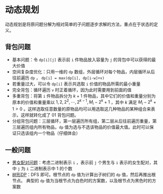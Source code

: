 # 动态规划

动态规划是将原问题分解为相对简单的子问题逐步求解的方法，重点在于状态的定义。

## 背包问题

- 基本问题：令 `dp[i][j]` 表示前 `i` 件物品放入容量为 `j` 的背包中可以获得的最大价值
- 空间复杂度优化：只用一维的 `dp` 数组，外层循环对每个物品，内层循环从后往前遍历 `dp` ， `dp[i] = max(dp[i], dp[i-w]+v)`
- 若重量过大，可以令 `dp[i]` 表示共选取 `i` 价值的物品所需的最小重量
- 完全背包：循环遍历 `v` 时正着循环，因为此时需要用到前面的值
- 多重背包：将第 `i` 件物品拆分为 $k+1$ 件物品，其中它们的价值和重量分别为原本的价值和重量乘以 $1, 2, 2^2, \cdots, 2^{k-1}, M_i-2^k+1$ ，其中 $k$ 满足 $M_i-2^k+1 > 0$ 。这样选取任意数量的原物品均可以用选取这几种物品的某种组合来表示，这样就转化成了 01 背包问题。
- 分组背包问题：三层循环，第一层遍历所有组，第二层从后往前遍历重量，第三层遍历组内所有物品，`dp` 值为选与不选该物品的价值最大值。此时可以保证只选该组内一个物品（仔细体会）

## 一般问题

- [男女配对问题](https://atcoder.jp/contests/dp/tasks/dp_o)：考虑二进制表示 `i` ，表示前 `j` 个男生与 `i` 表示的女生配对，其中 `j` 为 `i` 二进制表示中 1 的个数
- [树形DP](https://atcoder.jp/contests/dp/tasks/dp_p)：DFS 即可。根节点的 `dp` 值为计算出子树们的 `dp` 值，然后再推出根节点。 典型的 `dp` 值为当根节点为白色时的方案数，以及根节点为黑色时的方案数